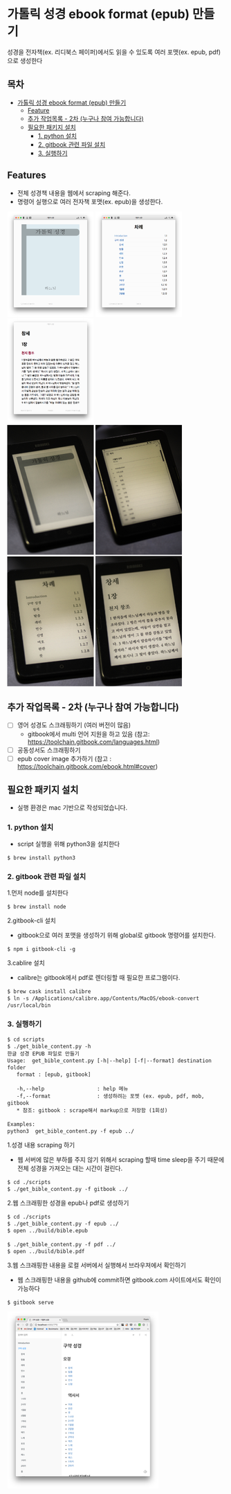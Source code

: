 가톨릭 성경 ebook format (epub) 만들기
======
성경을 전자책(ex. 리디북스 페이퍼)에서도 읽을 수 있도록 여러 포맷(ex. epub, pdf)으로 생성한다  

## 목차
   * [가톨릭 성경 ebook format (epub) 만들기](#가톨릭-성경-ebook-format-epub-만들기)
      * [Feature](#features)
      * [추가 작업목록 - 2차 (누구나 참여 가능합니다)](#추가-작업목록---2차-누구나-참여-가능합니다)
      * [필요한 패키지 설치](#필요한-패키지-설치)
         * [1. python 설치](#1-python-설치)
         * [2. gitbook 관련 파일 설치](#2-gitbook-관련-파일-설치)
         * [3. 실행하기](#3-실행하기)


## Features
- 전체 성경책 내용을 웹에서 scraping 해준다.
- 명령어 실행으로 여러 전자책 포맷(ex. epub)을 생성한다. 

<a href="/images/ibooks_%EC%BB%A4%EB%B2%84.png" target="_blank">
<img src="/images/ibooks_%EC%BB%A4%EB%B2%84.png" width="200" /></a>
<a href="/images/ibooks_%EB%AA%A9%EC%B0%A8.png" target="_blank">
<img src="/images/ibooks_%EB%AA%A9%EC%B0%A8.png" width="200" /></a>
<a href="/images/ibooks_%EC%B0%BD%EC%84%B81%EC%9E%A5.png" target="_blank">
<img src="/images/ibooks_%EC%B0%BD%EC%84%B81%EC%9E%A5.png" width="200" /></a>
<br>
<a href="/images/ridibooks_%EC%BB%A4%EB%B2%84.jpg" target="_blank">
<img src="/images/ridibooks_%EC%BB%A4%EB%B2%84.jpg" width="200" /></a>
<a href="/images/ridibooks_%EB%AA%A9%EC%B0%A8.jpg" target="_blank">
<img src="/images/ridibooks_%EB%AA%A9%EC%B0%A8.jpg" width="200" /></a>
<a href="/images/ridibooks_%EC%B0%A8%EB%A1%80.jpg" target="_blank">
<img src="/images/ridibooks_%EC%B0%A8%EB%A1%80.jpg" width="200" /></a>
<a href="/images/ridibooks_%EC%B0%BD%EC%84%B81%EC%9E%A5.jpg" target="_blank">
<img src="/images/ridibooks_%EC%B0%BD%EC%84%B81%EC%9E%A5.jpg" width="200" /></a>

## 추가 작업목록 - 2차 (누구나 참여 가능합니다)
- [ ] 영어 성경도 스크래핑하기 (여러 버전이 많음)
  - gitbook에서 multi 언어 지원을 하고 있음 (참고: https://toolchain.gitbook.com/languages.html)
- [ ] 공동성서도 스크래핑하기
- [ ] epub cover image 추가하기 (참고 : https://toolchain.gitbook.com/ebook.html#cover)  

## 필요한 패키지 설치
- 실행 환경은 mac 기반으로 작성되었습니다.  

### 1. python 설치
- script 실행을 위해 python3을 설치한다
~~~
$ brew install python3
~~~

### 2. gitbook 관련 파일 설치
1.먼저 node를 설치한다
~~~
$ brew install node
~~~
2.gitbook-cli 설치
- gitbook으로 여러 포맷을 생성하기 위해 global로 gitbook 명령어를 설치한다.
~~~
$ npm i gitbook-cli -g
~~~
3.cablire 설치
- calibre는 gitbook에서 pdf로 렌더링할 때 필요한 프로그램이다. 
~~~
$ brew cask install calibre
$ ln -s /Applications/calibre.app/Contents/MacOS/ebook-convert /usr/local/bin
~~~

### 3. 실행하기 
```
$ cd scripts
$ ./get_bible_content.py -h
한글 성경 EPUB 파일로 만들기
Usage:  get_bible_content.py [-h|--help] [-f|--format] destination folder
   format : [epub, gitbook]

   -h,--help                 : help 메뉴
   -f,--format               : 생성하려는 포멧 (ex. epub, pdf, mob, gitbook
   * 참조: gitbook : scrape해서 markup으로 저장함 (1회성)

Examples: 
python3  get_bible_content.py -f epub ../

```
1.성경 내용 scraping 하기
- 웹 서버에 많은 부하를 주지 않기 위해서 scraping 할때 time sleep을 주기 때문에 전체 성경을 가져오는 대는 시간이 걸린다. 
~~~
$ cd ./scripts
$ ./get_bible_content.py -f gitbook ../
~~~
2.웹 스크래핑한 성경을 epub나 pdf로 생성하기 
~~~
$ cd ./scripts
$ ./get_bible_content.py -f epub ../
$ open ../build/bible.epub

$ ./get_bible_content.py -f pdf ../
$ open ../build/bible.pdf
~~~ 
3.웹 스크래핑한 내용을 로컬 서버에서 실행해서 브라우져에서 확인하기
- 웹 스크래핑한 내용을 github에 commit하면 gitbook.com 사이트에서도 확인이 가능하다
~~~
$ gitbook serve 
~~~
<a href="/images/gitbook_serve.png" target="_blank">
<img src="/images/gitbook_serve.png" width="350" /></a>
